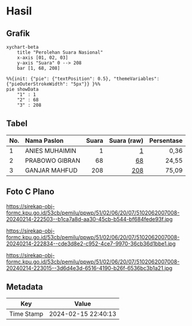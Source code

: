 # Hasil

## Grafik

```mermaid
xychart-beta
    title "Perolehan Suara Nasional"
    x-axis [01, 02, 03]
    y-axis "Suara" 0 --> 208
    bar [1, 68, 208]
```

```mermaid
%%{init: {"pie": {"textPosition": 0.5}, "themeVariables": {"pieOuterStrokeWidth": "5px"}} }%%
pie showData
    "1" : 1
    "2" : 68
    "3" : 208
```

## Tabel

| No. | Nama Paslon    | Suara | Suara (raw) | Persentase |
|:--- |:-------------- | -----:| -----------:| ----------:|
| 1   | ANIES MUHAIMIN | 1     | [1][p-1]    | 0,36       |
| 2   | PRABOWO GIBRAN | 68    | [68][p-2]   | 24,55      |
| 3   | GANJAR MAHFUD  | 208   | [208][p-3]  | 75,09      |


[p-1]: https://github.com/gigit-pemilu/pemilu-2024/blob/main/pilpres/hitung-suara/sub/51-bali/sub/02-tabanan/sub/06-kediri/sub/2007-kaba-kaba/sub/008-tps/sub/paslon-1.txt
[p-2]: https://github.com/gigit-pemilu/pemilu-2024/blob/main/pilpres/hitung-suara/sub/51-bali/sub/02-tabanan/sub/06-kediri/sub/2007-kaba-kaba/sub/008-tps/sub/paslon-2.txt
[p-3]: https://github.com/gigit-pemilu/pemilu-2024/blob/main/pilpres/hitung-suara/sub/51-bali/sub/02-tabanan/sub/06-kediri/sub/2007-kaba-kaba/sub/008-tps/sub/paslon-3.txt

## Foto C Plano

https://sirekap-obj-formc.kpu.go.id/53cb/pemilu/ppwp/51/02/06/20/07/5102062007008-20240214-222503--b1ca7a8d-aa30-45cb-b544-bf684fede93f.jpg

https://sirekap-obj-formc.kpu.go.id/53cb/pemilu/ppwp/51/02/06/20/07/5102062007008-20240214-222834--cde3d8e2-c952-4ce7-9970-36cb36d1bbe1.jpg

https://sirekap-obj-formc.kpu.go.id/53cb/pemilu/ppwp/51/02/06/20/07/5102062007008-20240214-223015--3d6d4e3d-6516-4190-b26f-6536bc3b1a21.jpg


## Metadata

| Key        | Value               |
| ---------- | ------------------- |
| Time Stamp | 2024-02-15 22:40:13 |




